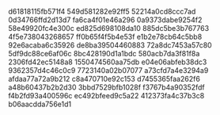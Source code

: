 d61818115fb571f4
549d581282e92ff5
52214a0cd8ccc7ad
0d34766ffd2d13d7
fa6ca4f01e46a296
0a9373dabe9254f2
58e49920fc4e300c
ed825d698108da10
885dc5be3b767763
4f5e738043268657
ff0b65f4f5b4e53f
e1b2e78cb64c5bb8
92e6acaba6c35926
de8ba39504460883
72a8dc7453a57c80
5df9dc88ce6af06c
8bc428190d1a1bdc
580acb7da3f81f8a
2306fd42ec5148a8
1550474560aa75db
e04e06abfeb38dc3
9362357d4c46c0c9
7723140a02b07077
a73cfd7a4e3294a9
afdaa77a72a9b212
c8a470710e92c153
d7455365faa262f6
a48b60437b2b2d30
3bbd7529bfb1028f
f3767b4a90352fdf
f4b2fd93a400596c
ec492bfeed9c5a22
412373fa4c37b3c8
b06aacdda756e1d1
